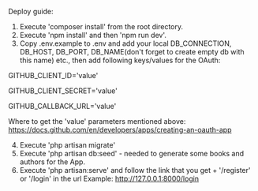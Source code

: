 Deploy guide:

1. Execute 'composer install' from the root directory.
2. Execute 'npm install' and then 'npm run dev'.
3. Copy .env.example to .env and add your local DB_CONNECTION, DB_HOST, DB_PORT, DB_NAME(don't forget to create empty db with this name) etc., then add following keys/values for the OAuth:

GITHUB_CLIENT_ID='value'

GITHUB_CLIENT_SECRET='value'

GITHUB_CALLBACK_URL='value'

Where to get the 'value' parameters mentioned above: https://docs.github.com/en/developers/apps/creating-an-oauth-app

4. Execute 'php artisan migrate'
6. Execute 'php artisan db:seed' - needed to generate some books and authors for the App.
7. Execute 'php artisan:serve' and follow the link that you get + '/register' or '/login' in the url
   Example:  http://127.0.0.1:8000/login
 
